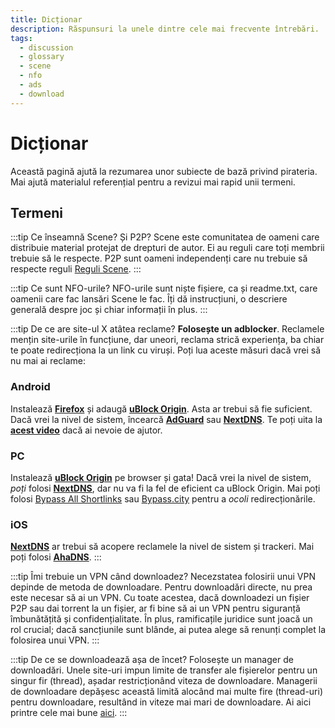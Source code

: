 ```yaml
---
title: Dicționar
description: Răspunsuri la unele dintre cele mai frecvente întrebări.
tags:
  - discussion
  - glossary
  - scene
  - nfo
  - ads
  - download
---
```


# Dicționar

Această pagină ajută la rezumarea unor subiecte de bază privind pirateria. Mai ajută
materialul referențial pentru a revizui mai rapid unii termeni.

## Termeni

:::tip Ce înseamnă Scene? Și P2P?
Scene este comunitatea de oameni
care distribuie material protejat de drepturi de autor. Ei au reguli care
toți membrii trebuie să le respecte. P2P sunt oameni independenți care nu trebuie să respecte reguli
[Reguli Scene](https://scenerules.org).
:::

:::tip Ce sunt NFO-urile?
NFO-urile sunt niște fișiere, ca și readme.txt, care oamenii care fac lansări Scene le fac. Îți
dă instrucțiuni, o descriere generală despre joc și chiar informații
în plus.
:::

:::tip De ce are site-ul X atâtea reclame?
**Folosește un adblocker**. Reclamele mențin
site-urile în funcțiune, dar uneori, reclama strică experiența, ba chiar te poate
redirecționa la un link cu viruși. Poți lua aceste măsuri dacă vrei să nu mai ai reclame:

### Android

Instalează
[**Firefox**](https://play.google.com/store/apps/details?id=org.mozilla.firefox)
și adaugă
[**uBlock Origin**](https://addons.mozilla.org/android/addon/ublock-origin).
Asta ar trebui să fie suficient. Dacă vrei la nivel de sistem, încearcă
[**AdGuard**](https://adguard.com/adguard-android/overview.html) sau
[**NextDNS**](https://nextdns.io). Te poți uita la
[**acest video**](https://youtu.be/WUG57ynLb8I) dacă ai nevoie de ajutor.

### PC

Instalează [**uBlock Origin**](https://ublockorigin.com) pe browser și
gata! Dacă vrei la nivel de sistem, _poți_ folosi
[**NextDNS**](https://nextdns.io), dar nu va fi la fel de eficient ca uBlock
Origin. Mai poți folosi
[Bypass All Shortlinks](https://codeberg.org/Amm0ni4/bypass-all-shortlinks-debloated)
sau [Bypass.city](https://bypass.city) pentru a _ocoli_ redirecționările.

### iOS

[**NextDNS**](https://nextdns.io) ar trebui să acopere reclamele la nivel de sistem și
trackeri. Mai poți folosi [**AhaDNS**](https://ahadns.com).
:::

:::tip Îmi trebuie un VPN când downloadez?
Necezstatea folosirii unui VPN
depinde de metoda de downloadare. Pentru downloadări directe, nu prea este necesar
să ai un VPN. Cu toate acestea, dacă downloadezi un fișier P2P sau dai torrent la
un fișier, ar fi bine să ai un VPN pentru siguranță îmbunătățită și confidențialitate.
În plus, ramificațile juridice sunt joacă un rol crucial;
dacă sancțiunile sunt blânde, ai putea alege să renunți complet la folosirea unui VPN.
:::

:::tip De ce se downloadează așa de încet? 
Folosește un manager de downloadări. Unele site-uri impun limite
de transfer ale fișierelor pentru un singur fir (thread), așadar restricționând viteza de downloadare.
Managerii de downloadare depășesc această limită alocând mai multe fire (thread-uri) pentru
downloadare, resultând in viteze mai mari de downloadare. Ai aici printre cele mai bune
[aici](/useful).
:::
